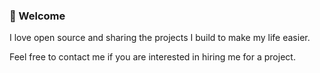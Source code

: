 ### 👋 Welcome

I love open source and sharing the projects I build to make my life easier.

Feel free to contact me if you are interested in hiring me for a project.
